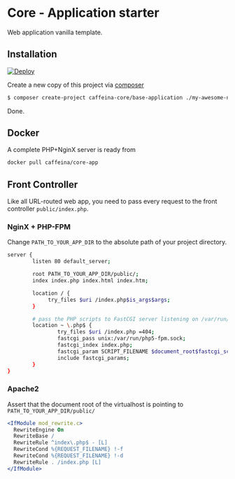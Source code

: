 Core - Application starter
================

Web application vanilla template.

## Installation

[![Deploy](https://www.herokucdn.com/deploy/button.png)](https://heroku.com/deploy?template=https://github.com/caffeina-core/base-application)

Create a new copy of this project via [composer](https://getcomposer.org/download/) 

```bash
$ composer create-project caffeina-core/base-application ./my-awesome-new-app
```
Done.

## Docker

A complete PHP+NginX server is ready from 

```bash
docker pull caffeina/core-app
```


## Front Controller

Like all URL-routed web app, you need to pass every request to the front controller `public/index.php`.

### NginX + PHP-FPM

Change `PATH_TO_YOUR_APP_DIR` to the absolute path of your project directory.

```bash
server {
        listen 80 default_server;

        root PATH_TO_YOUR_APP_DIR/public/;
        index index.php index.html index.htm;

        location / {
             try_files $uri /index.php$is_args$args;
        }

        # pass the PHP scripts to FastCGI server listening on /var/run/php5-fpm.sock
        location ~ \.php$ {
                try_files $uri /index.php =404;
                fastcgi_pass unix:/var/run/php5-fpm.sock;
                fastcgi_index index.php;
                fastcgi_param SCRIPT_FILENAME $document_root$fastcgi_script_name;
                include fastcgi_params;
        }
}
```

### Apache2

Assert that the document root of the virtualhost is pointing to `PATH_TO_YOUR_APP_DIR/public/`

```apache
<IfModule mod_rewrite.c>
  RewriteEngine On
  RewriteBase /
  RewriteRule ^index\.php$ - [L]
  RewriteCond %{REQUEST_FILENAME} !-f
  RewriteCond %{REQUEST_FILENAME} !-d
  RewriteRule . /index.php [L]
</IfModule>
```
